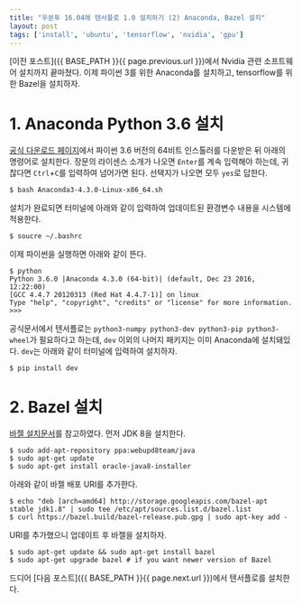 ```yaml
---
title: "우분투 16.04에 텐서플로 1.0 설치하기 (2) Anaconda, Bazel 설치"
layout: post
tags: ['install', 'ubuntu', 'tensorflow', 'nvidia', 'gpu']
---
```


[이전 포스트]({{ BASE_PATH }}{{ page.previous.url }})에서 Nvidia 관련 소프트웨어 설치까지 끝마쳤다. 이제 파이썬 3를 위한 Anaconda를 설치하고, tensorflow를 위한 Bazel을 설치하자.

# 1. Anaconda Python 3.6 설치

[공식 다운로드 페이지](https://www.continuum.io/downloads)에서 파이썬 3.6 버전의 64비트 인스톨러를 다운받은 뒤 아래의 명령어로 설치한다. 장문의 라이센스 소개가 나오면 `Enter`를 계속 입력해야 하는데, 귀찮다면 `Ctrl`+`C`를 입력하여 넘어가면 된다. 선택지가 나오면 모두 `yes`로 답한다.

```terminal
$ bash Anaconda3-4.3.0-Linux-x86_64.sh
```

설치가 완료되면 터미널에 아래와 같이 입력하여 업데이트된 환경변수 내용을 시스템에 적용한다.

```terminal
$ soucre ~/.bashrc
```

이제 파이썬을 실행하면 아래와 같이 뜬다.

```terminal
$ python
Python 3.6.0 |Anaconda 4.3.0 (64-bit)| (default, Dec 23 2016, 12:22:00) 
[GCC 4.4.7 20120313 (Red Hat 4.4.7-1)] on linux
Type "help", "copyright", "credits" or "license" for more information.
>>>
```

공식문서에서 텐서플로는 `python3-numpy python3-dev python3-pip python3-wheel`가 필요하다고 하는데, `dev` 이외의 나머지 패키지는 이미 Anaconda에 설치돼있다. `dev`는 아래와 같이 터미널에 입력하여 설치하자.

```terminal
$ pip install dev
```


# 2. Bazel 설치

[바젤 설치문서](https://bazel.build/versions/master/docs/install.html)를 참고하였다. 먼저 JDK 8을 설치한다.

```terminal
$ sudo add-apt-repository ppa:webupd8team/java
$ sudo apt-get update
$ sudo apt-get install oracle-java8-installer
```

아래와 같이 바젤 배포 URI를 추가한다.

```terminal
$ echo "deb [arch=amd64] http://storage.googleapis.com/bazel-apt stable jdk1.8" | sudo tee /etc/apt/sources.list.d/bazel.list
$ curl https://bazel.build/bazel-release.pub.gpg | sudo apt-key add -
```

URI를 추가했으니 업데이트 후 바젤을 설치하자.
```terminal
$ sudo apt-get update && sudo apt-get install bazel
$ sudo apt-get upgrade bazel # if you want newer version of Bazel
```

드디어 [다음 포스트]({{ BASE_PATH }}{{ page.next.url }})에서 텐서플로를 설치한다.